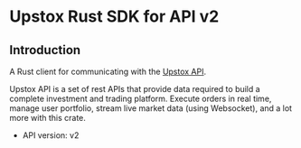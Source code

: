# Upstox Rust SDK for API v2

## Introduction

A Rust client for communicating with the <a href="https://upstox.com/uplink/">Upstox API</a>.

Upstox API is a set of rest APIs that provide data required to build a complete investment and trading platform. Execute orders in real time, manage user portfolio, stream live market data (using Websocket), and a lot more with this crate.

- API version: v2
